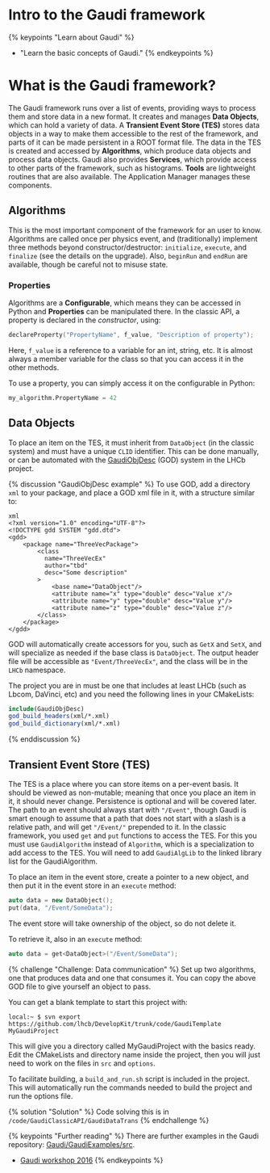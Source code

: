 # Intro to the Gaudi framework

{% keypoints "Learn about Gaudi" %}
- "Learn the basic concepts of Gaudi."
{% endkeypoints %}


# What is the Gaudi framework?

The Gaudi framework runs over a list of events, providing ways to process them and store data in a new format. It creates and manages **Data Objects**, which can hold a variety of data. A **Transient Event Store (TES)** stores data objects in a way to make them accessible to the rest of the framework, and parts of it can be made persistent in a ROOT format file. The data in the TES is created and accessed by **Algorithms**, which produce data objects and process data objects. Gaudi also
provides **Services**, which provide access to other parts of the framework, such as histograms. **Tools** are lightweight routines that are also available. The Application Manager manages these components.

## Algorithms

This is the most important component of the framework for an user to know. Algorithms are called once per physics event, and (traditionally) implement three methods beyond constructor/destructor: `initialize`, `execute`, and `finalize` (see the details on the upgrade). Also, `beginRun` and `endRun` are available, though be careful not to misuse state.

### Properties

Algorithms are a **Configurable**, which means they can be accessed in Python and **Properties** can be manipulated there. In the classic API, a property is declared in the *constructor*, using:

```cpp
declareProperty("PropertyName", f_value, "Description of property");
```

Here, `f_value` is a reference to a variable for an int, string, etc. It is almost always a member variable for the class so that you can access it in the other methods.

To use a property, you can simply access it on the configurable in Python:

```python
my_algorithm.PropertyName = 42
```

## Data Objects

To place an item on the TES, it must inherit from `DataObject` (in the classic system) and must have a unique `CLID` identifier. This can be done manually, or can be automated with the [GaudiObjDesc](http://lhcb-comp.web.cern.ch/LHCb-comp/Frameworks/DataDictionary/default.htm) (GOD) system in the LHCb project.


{% discussion "GaudiObjDesc example" %}
To use GOD, add a directory `xml` to your package, and place a GOD xml file in it, with a structure similar to:

<pre><code>xml
&lt;?xml version="1.0" encoding="UTF-8"?&gt;
&lt;!DOCTYPE gdd SYSTEM "gdd.dtd"&gt;
&lt;gdd&gt;
    &lt;package name="ThreeVecPackage"&gt;
        &lt;class
          name="ThreeVecEx"
          author="tbd"
          desc="Some description"
        &gt;
            &lt;base name="DataObject"/&gt;
            &lt;attribute name="x" type="double" desc="Value x"/&gt;
            &lt;attribute name="y" type="double" desc="Value y"/&gt;
            &lt;attribute name="z" type="double" desc="Value z"/&gt;
        &lt;/class&gt;
    &lt;/package&gt;
&lt;/gdd&gt;
</code></pre>

GOD will automatically create accessors for you, such as `GetX` and `SetX`, and will specialize as needed if the base class is `DataObject`. The output header file will be accessible as `"Event/ThreeVecEx"`, and the class will be in the `LHCb` namespace. 

The project you are in must be one that includes at least LHCb (such as Lbcom, DaVinci, etc) and you need the following lines in your CMakeLists:

```cmake
include(GaudiObjDesc)
god_build_headers(xml/*.xml)
god_build_dictionary(xml/*.xml)
```
{% enddiscussion %}

## Transient Event Store (TES)

The TES is a place where you can store items on a per-event basis. It should be viewed as non-mutable; meaning that once you place an item in it, it should never change. Persistence is optional and will be covered later. The path to an event should always start with `"/Event"`, though Gaudi is smart enough to assume that a path that does not start with a slash is a relative path, and will get `"/Event/"` prepended to it.
In the classic framework, you used `get` and `put` functions to access the TES. For this you must use `GaudiAlgorithm` instead of `Algorithm`, which is a specialization to add access to the TES. You will need to add `GaudiAlgLib` to the linked library list for the GaudiAlgorithm.

To place an item in the event store, create a pointer to a new object, and then put it in the event store in an `execute` method:

```cpp
auto data = new DataObject();
put(data, "/Event/SomeData");
```

The event store will take ownership of the object, so do not delete it.

To retrieve it, also in an `execute` method:

```cpp
auto data = get<DataObject>("/Event/SomeData");
```



{% challenge "Challenge: Data communication" %}
Set up two algorithms, one that produces data and one that consumes it. You can copy the above GOD file to give yourself an object to pass.

You can get a blank template to start this project with:

```term
local:~ $ svn export https://github.com/lhcb/DevelopKit/trunk/code/GaudiTemplate MyGaudiProject
```

This will give you a directory called MyGaudiProject with the basics ready. Edit the CMakeLists and directory name inside the project, then you will just need to work on the files in `src` and `options`.

To facilitate building, a `build_and_run.sh` script is included in the project. This will automatically run the commands needed to build the project and run the options file.

{% solution "Solution" %}
Code solving this is in `/code/GaudiClassicAPI/GaudiDataTrans`
{% endchallenge %}






{% keypoints "Further reading" %}
There are further examples in the Gaudi repository: [Gaudi/GaudiExamples/src](https://gitlab.cern.ch/gaudi/Gaudi/tree/master/GaudiExamples/src).

* [Gaudi workshop 2016](https://indico.cern.ch/event/556551/)
{% endkeypoints %}


